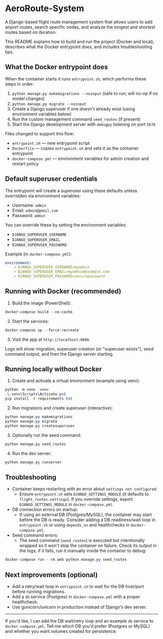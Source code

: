 
# AeroRoute-System

A Django-based flight route management system that allows users to add airport routes, search specific nodes, and analyze the longest and shortest routes based on duration.

This README explains how to build and run the project (Docker and local), describes what the Docker entrypoint does, and includes troubleshooting tips.

## What the Docker entrypoint does

When the container starts it runs `entrypoint.sh`, which performs these steps in order:

1. `python manage.py makemigrations --noinput` (safe to run; will no-op if no model changes)
2. `python manage.py migrate --noinput`
3. Create a Django superuser if one doesn't already exist (using environment variables below)
4. Run the custom management command `seed_routes` (if present)
5. Start the Django development server with `debugpy` listening on port `5678`

Files changed to support this flow:

- `entrypoint.sh` — new entrypoint script
- `Dockerfile` — copies `entrypoint.sh` and sets it as the container entrypoint
- `docker-compose.yml` — environment variables for admin creation and restart policy

## Default superuser credentials

The entrypoint will create a superuser using these defaults unless overridden via environment variables:

- Username: `admin`
- Email: `admin@gmail.com`
- Password: `admin`

You can override these by setting the environment variables:

- `DJANGO_SUPERUSER_USERNAME`
- `DJANGO_SUPERUSER_EMAIL`
- `DJANGO_SUPERUSER_PASSWORD`

Example (in `docker-compose.yml`):

```yaml
environment:
	- DJANGO_SUPERUSER_USERNAME=myadmin
	- DJANGO_SUPERUSER_EMAIL=myadmin@example.com
	- DJANGO_SUPERUSER_PASSWORD=securepassword
```

## Running with Docker (recommended)

1. Build the image (PowerShell):

```powershell
docker-compose build --no-cache
```

2. Start the services:

```powershell
docker-compose up --force-recreate
```

3. Visit the app at `http://localhost:8000`.

Logs will show migration, superuser creation (or "superuser exists"), seed command output, and then the Django server starting.

## Running locally without Docker

1. Create and activate a virtual environment (example using venv):

```powershell
python -m venv .venv
.\.venv\Scripts\Activate.ps1
pip install -r requirements.txt
```

2. Run migrations and create superuser (interactive):

```powershell
python manage.py makemigrations
python manage.py migrate
python manage.py createsuperuser
```

3. Optionally run the seed command:

```powershell
python manage.py seed_routes
```

4. Run the dev server:

```powershell
python manage.py runserver
```

## Troubleshooting

- Container keeps restarting with an error about `settings not configured`:
	- Ensure `entrypoint.sh` sets `DJANGO_SETTINGS_MODULE` (it defaults to `flight_routes.settings`). If you override settings, export `DJANGO_SETTINGS_MODULE` in `docker-compose.yml`.
- DB connection errors on startup:
	- If using an external DB (Postgres/MySQL), the container may start before the DB is ready. Consider adding a DB readiness/wait loop in `entrypoint.sh` or using `depends_on` and healthchecks in `docker-compose.yml`.
- Seed command errors:
	- The seed command (`seed_routes`) is executed but intentionally wrapped so it won't stop the container on failure. Check its output in the logs; if it fails, run it manually inside the container to debug:

```powershell
docker-compose run --rm web python manage.py seed_routes
```

## Next improvements (optional)

- Add a retry/wait loop in `entrypoint.sh` to wait for the DB host/port before running migrations.
- Add a `db` service (Postgres) in `docker-compose.yml` with a proper healthcheck.
- Use gunicorn/uvicorn in production instead of Django's dev server.

---
If you'd like, I can add the DB wait/retry loop and an example `db` service to `docker-compose.yml`. Tell me which DB you'd prefer (Postgres or MySQL) and whether you want volumes created for persistence.
